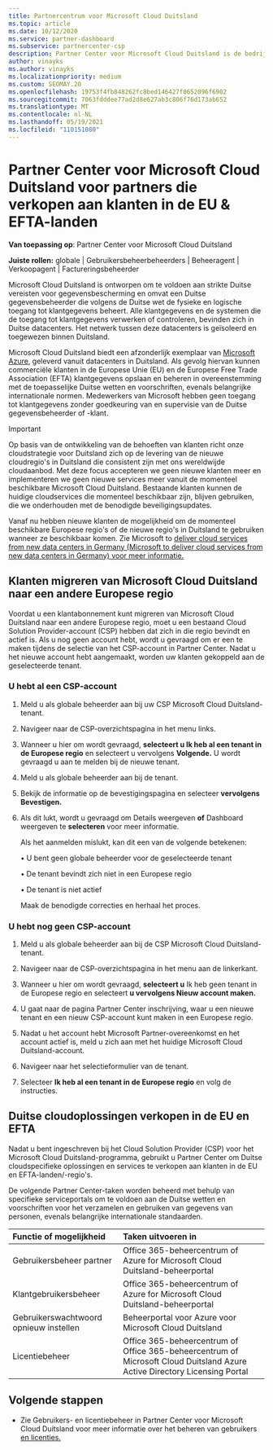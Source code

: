 ```yaml
---
title: Partnercentrum voor Microsoft Cloud Duitsland
ms.topic: article
ms.date: 10/12/2020
ms.service: partner-dashboard
ms.subservice: partnercenter-csp
description: Partner Center voor Microsoft Cloud Duitsland is de bedrijfsportal voor partners die Microsoft-cloudoplossingen willen aanbieden aan klanten in de EU en EFTA-landen.
author: vinayks
ms.author: vinayks
ms.localizationpriority: medium
ms.custom: SEOMAY.20
ms.openlocfilehash: 19753f4fb848262fc8bed146427f0652096f6902
ms.sourcegitcommit: 7063fdddee77ad2d8e627ab3c806f76d173ab652
ms.translationtype: MT
ms.contentlocale: nl-NL
ms.lasthandoff: 05/19/2021
ms.locfileid: "110151080"
---
```

# <a name="partner-center-for-microsoft-cloud-germany-for-partners-selling-to-customers-in-eu--efta-countries"></a>Partner Center voor Microsoft Cloud Duitsland voor partners die verkopen aan klanten in de EU & EFTA-landen

**Van toepassing op**: Partner Center voor Microsoft Cloud Duitsland

**Juiste rollen:** globale | Gebruikersbeheerbeheerders | Beheeragent | Verkoopagent | Factureringsbeheerder

Microsoft Cloud Duitsland is ontworpen om te voldoen aan strikte Duitse vereisten voor gegevensbescherming en omvat een Duitse gegevensbeheerder die volgens de Duitse wet de fysieke en logische toegang tot klantgegevens beheert. Alle klantgegevens en de systemen die de toegang tot klantgegevens verwerken of controleren, bevinden zich in Duitse datacenters. Het netwerk tussen deze datacenters is geïsoleerd en toegewezen binnen Duitsland.

Microsoft Cloud Duitsland biedt een afzonderlijk exemplaar van [Microsoft Azure](https://go.microsoft.com/fwlink/?linkid=847992), geleverd vanuit datacenters in Duitsland. Als gevolg hiervan kunnen commerciële klanten in de Europese Unie (EU) en de Europese Free Trade Association (EFTA) klantgegevens opslaan en beheren in overeenstemming met de toepasselijke Duitse wetten en voorschriften, evenals belangrijke internationale normen. Medewerkers van Microsoft hebben geen toegang tot klantgegevens zonder goedkeuring van en supervisie van de Duitse gegevensbeheerder of -klant.

> [!IMPORTANT]
> Op basis van de ontwikkeling van de behoeften van klanten richt onze cloudstrategie voor Duitsland zich op de levering van de nieuwe cloudregio's in Duitsland die consistent zijn met ons wereldwijde cloudaanbod. Met deze focus accepteren we geen nieuwe klanten meer en implementeren we geen nieuwe services meer vanuit de momenteel beschikbare Microsoft Cloud Duitsland. Bestaande klanten kunnen de huidige cloudservices die momenteel beschikbaar zijn, blijven gebruiken, die we onderhouden met de benodigde beveiligingsupdates.
>
> Vanaf nu hebben nieuwe klanten de mogelijkheid om de momenteel beschikbare Europese regio's of de nieuwe regio's in Duitsland te gebruiken wanneer ze beschikbaar komen. Zie Microsoft to [deliver cloud services from new data centers in Germany (Microsoft to deliver cloud services from new data centers in Germany) voor meer informatie.](https://news.microsoft.com/europe/2018/08/31/microsoft-to-deliver-cloud-services-from-new-datacentres-in-germany-in-2019-to-meet-evolving-customer-needs/) 

## <a name="migrate-customers-from-microsoft-cloud-germany-to-another-european-region"></a>Klanten migreren van Microsoft Cloud Duitsland naar een andere Europese regio

Voordat u een klantabonnement kunt migreren van Microsoft Cloud Duitsland naar een andere Europese regio, moet u een bestaand Cloud Solution Provider-account (CSP) hebben dat zich in die regio bevindt en actief is. Als u nog geen account hebt, wordt u gevraagd om er een te maken tijdens de selectie van het CSP-account in Partner Center. Nadat u het nieuwe account hebt aangemaakt, worden uw klanten gekoppeld aan de geselecteerde tenant.

### <a name="you-already-have-a-csp-account"></a>U hebt al een CSP-account

1. Meld u als globale beheerder aan bij uw CSP Microsoft Cloud Duitsland-tenant.

1. Navigeer naar de CSP-overzichtspagina in het menu links.
 
1. Wanneer u hier om wordt gevraagd, **selecteert u Ik heb al een tenant in de Europese regio** en selecteert u vervolgens **Volgende.** U wordt gevraagd u aan te melden bij de nieuwe tenant. 

1. Meld u als globale beheerder aan bij de tenant.
 
1. Bekijk de informatie op de bevestigingspagina en selecteer **vervolgens Bevestigen.**
 
6.  Als dit lukt, wordt u gevraagd om Details weergeven **of** Dashboard weergeven te **selecteren** voor meer informatie. 

    Als het aanmelden mislukt, kan dit een van de volgende betekenen:
    
    • U bent geen globale beheerder voor de geselecteerde tenant
    
    • De tenant bevindt zich niet in een Europese regio
    
    • De tenant is niet actief

    Maak de benodigde correcties en herhaal het proces. 

### <a name="you-dont-already-have-a-csp-account"></a>U hebt nog geen CSP-account

1. Meld u als globale beheerder aan bij de CSP Microsoft Cloud Duitsland-tenant.

1. Navigeer naar de CSP-overzichtspagina in het menu aan de linkerkant.
 
1. Wanneer u hier om wordt gevraagd, **selecteert u** Ik heb geen tenant in de Europese regio en selecteert **u vervolgens Nieuw account maken.** 
 
1. U gaat naar de pagina Partner Center inschrijving, waar u een nieuwe tenant en een nieuw CSP-account kunt maken in een Europese regio.
  
5. Nadat u het account hebt Microsoft Partner-overeenkomst en het account actief is, meld u zich aan met het huidige Microsoft Cloud Duitsland-account.

6. Navigeer naar het selectieformulier van de tenant.

7. Selecteer **Ik heb al een tenant in de Europese regio** en volg de instructies.


## <a name="selling-german-cloud-solutions-in-eu-and-efta"></a>Duitse cloudoplossingen verkopen in de EU en EFTA

Nadat u bent ingeschreven bij het Cloud Solution Provider (CSP) voor het Microsoft Cloud Duitsland-programma, gebruikt u Partner Center om Duitse cloudspecifieke oplossingen en services te verkopen aan klanten in de EU en EFTA-landen/-regio's.

De volgende Partner Center-taken worden beheerd met behulp van specifieke serviceportals om te voldoen aan de Duitse wetten en voorschriften voor het verzamelen en gebruiken van gegevens van personen, evenals belangrijke internationale standaarden.

Functie of mogelijkheid | Taken uitvoeren in
:--- | :---
Gebruikersbeheer partner | Office 365-beheercentrum of Azure for Microsoft Cloud Duitsland-beheerportal
Klantgebruikersbeheer | Office 365-beheercentrum of Azure for Microsoft Cloud Duitsland-beheerportal
Gebruikerswachtwoord opnieuw instellen | Beheerportal voor Azure voor Microsoft Cloud Duitsland
Licentiebeheer | Office 365-beheercentrum of Office 365-beheercentrum of Microsoft Cloud Duitsland Azure Active Directory Licensing Portal

## <a name="next-steps"></a>Volgende stappen

- Zie Gebruikers- en licentiebeheer in Partner Center voor Microsoft Cloud Duitsland voor meer informatie over het beheren van gebruikers [en licenties.](user-management-in-partner-center-for-microsoft-cloud-germany.md)

